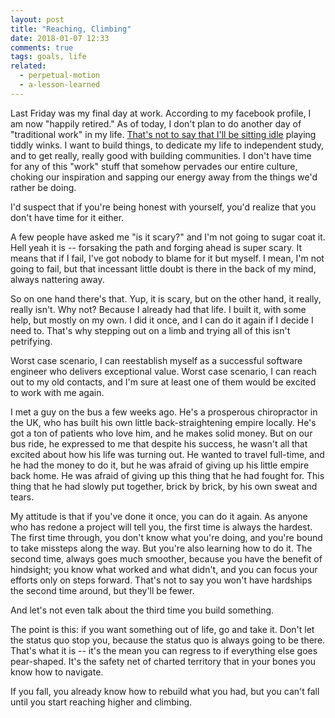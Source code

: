 ```yaml
---
layout: post
title: "Reaching, Climbing"
date: 2018-01-07 12:33
comments: true
tags: goals, life
related:
  - perpetual-motion
  - a-lesson-learned
---
```


Last Friday was my final day at work. According to my facebook profile, I am now
"happily retired." As of today, I don't plan to do another day of "traditional
work" in my life. [That's not to say that I'll be sitting idle][2018] playing
tiddly winks. I want to build things, to dedicate my life to independent study,
and to get really, really good with building communities. I don't have time for
any of this "work" stuff that somehow pervades our entire culture, choking our
inspiration and sapping our energy away from the things we'd rather be doing.

[2018]: /blog/perpetual-motion

I'd suspect that if you're being honest with yourself, you'd realize that you
don't have time for it either.

A few people have asked me "is it scary?" and I'm not going to sugar coat it.
Hell yeah it is -- forsaking the path and forging ahead is super scary. It means
that if I fail, I've got nobody to blame for it but myself. I mean, I'm not
going to fail, but that incessant little doubt is there in the back of my mind,
always nattering away.

So on one hand there's that. Yup, it is scary, but on the other hand, it really,
really isn't. Why not? Because I already had that life. I built it, with some
help, but mostly on my own. I did it once, and I can do it again if I decide I
need to. That's why stepping out on a limb and trying all of this isn't
petrifying.

Worst case scenario, I can reestablish myself as a successful software engineer
who delivers exceptional value. Worst case scenario, I can reach out to my old
contacts, and I'm sure at least one of them would be excited to work with me
again.

I met a guy on the bus a few weeks ago. He's a prosperous chiropractor in the
UK, who has built his own little back-straightening empire locally. He's got a
ton of patients who love him, and he makes solid money. But on our bus ride, he
expressed to me that despite his success, he wasn't all that excited about how
his life was turning out. He wanted to travel full-time, and he had the money to
do it, but he was afraid of giving up his little empire back home. He was afraid
of giving up this thing that he had fought for. This thing that he had slowly
put together, brick by brick, by his own sweat and tears.

My attitude is that if you've done it once, you can do it again. As anyone who
has redone a project will tell you, the first time is always the hardest. The
first time through, you don't know what you're doing, and you're bound to take
missteps along the way. But you're also learning how to do it. The second time,
always goes much smoother, because you have the benefit of hindsight; you know
what worked and what didn't, and you can focus your efforts only on steps
forward. That's not to say you won't have hardships the second time around, but
they'll be fewer.

And let's not even talk about the third time you build something.

The point is this: if you want something out of life, go and take it. Don't let
the status quo stop you, because the status quo is always going to be there.
That's what it is -- it's the mean you can regress to if everything else goes
pear-shaped. It's the safety net of charted territory that in your bones you
know how to navigate.

If you fall, you already know how to rebuild what you had, but you can't fall
until you start reaching higher and climbing.

